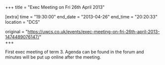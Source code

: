 +++
title = "Exec Meeting on Fri 26th April 2013"

[extra]
time = "19:30:00"
end_date = "2013-04-26"
end_time = "20:20:33"
location = "DCS"

original = "https://uwcs.co.uk/events/exec-meeting-on-fri-26th-april-2013-1474489076147/"    
+++

First exec meeting of term 3. Agenda can be found in the forum and minutes will be put up online after the meeting.

